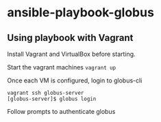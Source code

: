 # ansible-playbook-globus

## Using playbook with Vagrant
Install Vagrant and VirtualBox before starting.

Start the vagrant machines
```vagrant up```

Once each VM is configured, login to globus-cli
```
vagrant ssh globus-server
[globus-server]$ globus login
```
Follow prompts to authenticate globus
